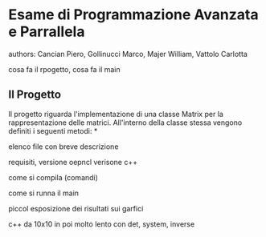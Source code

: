 # Esame di Programmazione Avanzata e Parrallela
authors:
Cancian Piero, 
Gollinucci Marco, 
Majer William, 
Vattolo Carlotta






cosa fa il rpogetto, cosa fa il main
## Il Progetto
Il progetto riguarda l'implementazione di una classe Matrix per la rappresentazione delle matrici. All'interno della classe stessa vengono definiti i seguenti metodi:
* 

elenco file con breve descrizione

requisiti, versione oepncl verisone c++

come si compila (comandi)

come si runna il main

piccol esposizione dei risultati sui garfici

c++ da 10x10 in poi molto lento con det, system, inverse
